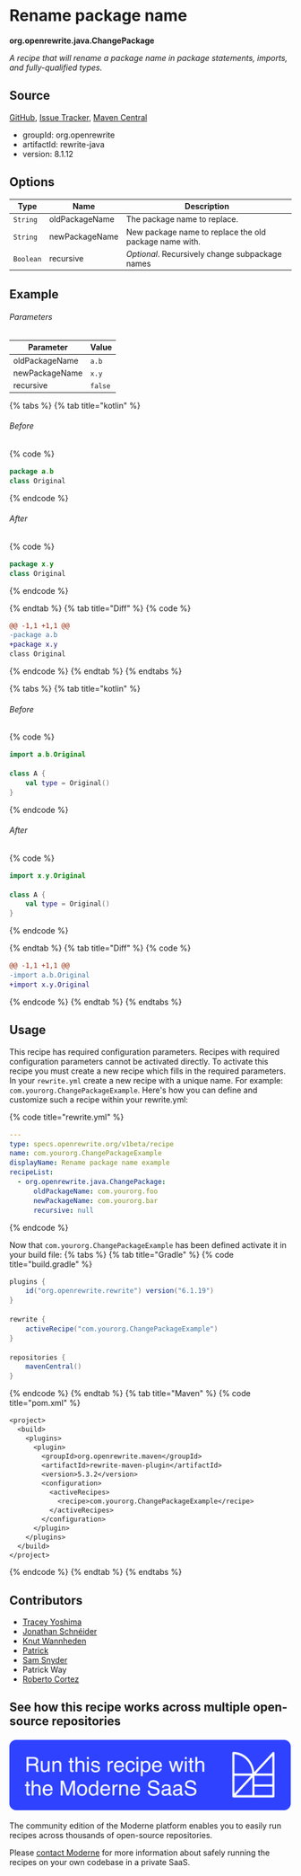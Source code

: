 # Rename package name

**org.openrewrite.java.ChangePackage**

_A recipe that will rename a package name in package statements, imports, and fully-qualified types._

## Source

[GitHub](https://github.com/openrewrite/rewrite/blob/main/rewrite-java/src/main/java/org/openrewrite/java/ChangePackage.java), [Issue Tracker](https://github.com/openrewrite/rewrite/issues), [Maven Central](https://central.sonatype.com/artifact/org.openrewrite/rewrite-java/8.1.12/jar)

* groupId: org.openrewrite
* artifactId: rewrite-java
* version: 8.1.12

## Options

| Type | Name | Description |
| -- | -- | -- |
| `String` | oldPackageName | The package name to replace. |
| `String` | newPackageName | New package name to replace the old package name with. |
| `Boolean` | recursive | *Optional*. Recursively change subpackage names |

## Example

###### Parameters
| Parameter | Value |
| -- | -- |
|oldPackageName|`a.b`|
|newPackageName|`x.y`|
|recursive|`false`|


{% tabs %}
{% tab title="kotlin" %}

###### Before
{% code %}
```kotlin
package a.b
class Original
```
{% endcode %}

###### After
{% code %}
```kotlin
package x.y
class Original
```
{% endcode %}

{% endtab %}
{% tab title="Diff" %}
{% code %}
```diff
@@ -1,1 +1,1 @@
-package a.b
+package x.y
class Original
```
{% endcode %}
{% endtab %}
{% endtabs %}

{% tabs %}
{% tab title="kotlin" %}

###### Before
{% code %}
```kotlin
import a.b.Original

class A {
    val type = Original()
}
```
{% endcode %}

###### After
{% code %}
```kotlin
import x.y.Original

class A {
    val type = Original()
}
```
{% endcode %}

{% endtab %}
{% tab title="Diff" %}
{% code %}
```diff
@@ -1,1 +1,1 @@
-import a.b.Original
+import x.y.Original

```
{% endcode %}
{% endtab %}
{% endtabs %}


## Usage

This recipe has required configuration parameters. Recipes with required configuration parameters cannot be activated directly. To activate this recipe you must create a new recipe which fills in the required parameters. In your `rewrite.yml` create a new recipe with a unique name. For example: `com.yourorg.ChangePackageExample`.
Here's how you can define and customize such a recipe within your rewrite.yml:

{% code title="rewrite.yml" %}
```yaml
---
type: specs.openrewrite.org/v1beta/recipe
name: com.yourorg.ChangePackageExample
displayName: Rename package name example
recipeList:
  - org.openrewrite.java.ChangePackage:
      oldPackageName: com.yourorg.foo
      newPackageName: com.yourorg.bar
      recursive: null
```
{% endcode %}

Now that `com.yourorg.ChangePackageExample` has been defined activate it in your build file:
{% tabs %}
{% tab title="Gradle" %}
{% code title="build.gradle" %}
```groovy
plugins {
    id("org.openrewrite.rewrite") version("6.1.19")
}

rewrite {
    activeRecipe("com.yourorg.ChangePackageExample")
}

repositories {
    mavenCentral()
}
```
{% endcode %}
{% endtab %}
{% tab title="Maven" %}
{% code title="pom.xml" %}
```markup
<project>
  <build>
    <plugins>
      <plugin>
        <groupId>org.openrewrite.maven</groupId>
        <artifactId>rewrite-maven-plugin</artifactId>
        <version>5.3.2</version>
        <configuration>
          <activeRecipes>
            <recipe>com.yourorg.ChangePackageExample</recipe>
          </activeRecipes>
        </configuration>
      </plugin>
    </plugins>
  </build>
</project>
```
{% endcode %}
{% endtab %}
{% endtabs %}

## Contributors
* [Tracey Yoshima](mailto:tracey.yoshima@gmail.com)
* [Jonathan Schnéider](mailto:jkschneider@gmail.com)
* [Knut Wannheden](mailto:knut@moderne.io)
* [Patrick](mailto:patway99@gmail.com)
* [Sam Snyder](mailto:sam@moderne.io)
* Patrick Way
* [Roberto Cortez](mailto:radcortez@yahoo.com)


## See how this recipe works across multiple open-source repositories

[![Moderne Link Image](/.gitbook/assets/ModerneRecipeButton.png)](https://app.moderne.io/recipes/org.openrewrite.java.ChangePackage)

The community edition of the Moderne platform enables you to easily run recipes across thousands of open-source repositories.

Please [contact Moderne](https://moderne.io/product) for more information about safely running the recipes on your own codebase in a private SaaS.
